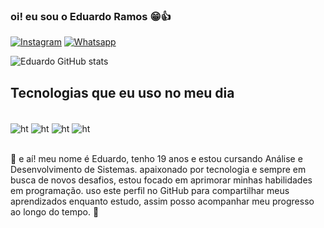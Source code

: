### oi! eu sou o Eduardo Ramos 😁👍

[![Instagram](https://img.shields.io/badge/Instagram-E4405F?style=for-the-badge&logo=instagram&logoColor=white)](https://www.instagram.com/eduardorxmos/)
[![Whatsapp](https://img.shields.io/badge/WhatsApp-25D366?style=for-the-badge&logo=whatsapp&logoColor=white)](https://wa.me/5571996721343)

![Eduardo GitHub stats](https://github-readme-stats.vercel.app/api?username=edurxmos&show_icons=true&theme=radical&locale=pt-br)

## Tecnologias que eu uso no meu dia

<div style="display: inline_block"><br/>
  <img align="center" alt="ht" src="https://img.shields.io/badge/Java-ED8B00?style=for-the-badge&logo=openjdk&logoColor=white"/>
  <img align="center" alt="ht" src="https://img.shields.io/badge/Spring-6DB33F?style=for-the-badge&logo=spring&logoColor=white"/>
  <img align="center" alt="ht" src="https://img.shields.io/badge/PostgreSQL-316192?style=for-the-badge&logo=postgresql&logoColor=white"/>
  <img align="center" alt="ht" src="https://img.shields.io/badge/MongoDB-4EA94B?style=for-the-badge&logo=mongodb&logoColor=white"/>
</div><br/>

👋 e aí! meu nome é Eduardo, tenho 19 anos e estou cursando Análise e Desenvolvimento de Sistemas. apaixonado por tecnologia e sempre em busca de novos desafios, estou focado em aprimorar minhas habilidades em programação. uso este perfil no GitHub para compartilhar meus aprendizados enquanto estudo, assim posso acompanhar meu progresso ao longo do tempo. 🚀
    
    
    
